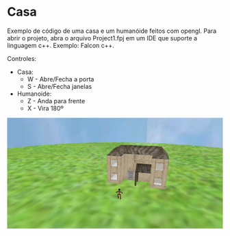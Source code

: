 # Casa
Exemplo de código de uma casa e um humanóide feitos com opengl. Para abrir o projeto, abra o arquivo Project1.fpj em um IDE que suporte a linguagem c++. Exemplo: Falcon c++.

Controles:
- Casa:
  - W - Abre/Fecha a porta
  - S - Abre/Fecha janelas
- Humanoide:
  - Z - Anda para frente
  - X - Vira 180º
  
![alt text](https://github.com/joaooab/Casa/blob/master/img.png)
